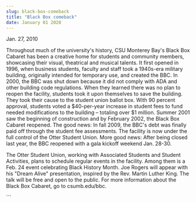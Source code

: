 ```yaml
---
slug: black-box-comeback
title: "Black Box comeback"
date: January 01 2020
---
```


  
<p>Jan. 27, 2010</p>
<p>
  Throughout much of the university's history, CSU Monterey Bay's Black Box
  Cabaret has been a creative home for students and community members,
  showcasing their visual, theatrical and musical talents. It first opened in
  1996, when business students, faculty and staff took a 1940s-era military
  building, originally intended for temporary use, and created the BBC. In 2000,
  the BBC was shut down because it did not comply with ADA and other building
  code regulations. When they learned there was no plan to reopen the facility,
  students took it upon themselves to save the building. They took their cause
  to the student union ballot box. With 90 percent approval, students voted a
  $40-per-year increase in student fees to fund needed modifications to the
  building – totaling over $1 million. Summer 2001 saw the beginning of
  construction and by February 2002, the Black Box Cabaret reopened. The good
  news: In fall 2009, the BBC's debt was finally paid off through the student
  fee assessments. The facility is now under the full control of the Otter
  Student Union. More good news: After being closed last year, the BBC reopened
  with a gala kickoff weekend Jan. 28-30.
</p>
<p>
  The Otter Student Union, working with Associated Students and Student
  Activities, plans to schedule regular events in the facility. Among them is a
  Feb. 24 event celebrating Black History Month. Joe Rogers will appear with his
  "Dream Alive" presentation, inspired by the Rev. Martin Luther King. The talk
  will be free and open to the public. For more information about the Black Box
  Cabaret, go to csumb.edu/bbc.
</p>
<p></p>
```
